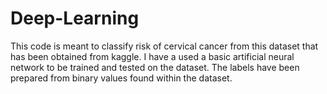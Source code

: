 # Deep-Learning
This code is meant to classify risk of cervical cancer from this dataset that has been obtained from kaggle. I have a used a basic artificial neural network to be
trained and tested on the  dataset. The labels have been prepared from binary values found within the dataset.
